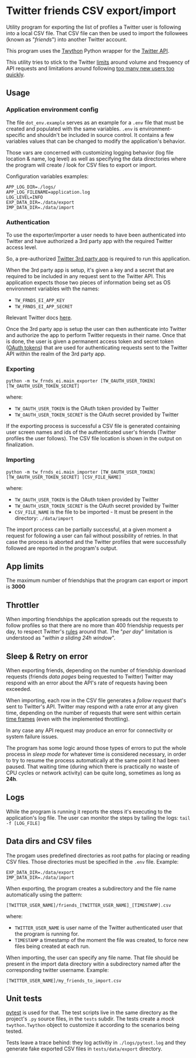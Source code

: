 # Twitter friends CSV export/import

Utility program for exporting the list of profiles a Twitter user is following into a local CSV file. 
That CSV file can then be used to import the followees (known as "*friends*") into another Twitter account. 

This program uses the [Twython](https://twython.readthedocs.io) Python wrapper for the 
[Twitter API](https://developer.twitter.com/en/docs).

This utility tries to stick to the Twitter [limits](https://developer.twitter.com/en/docs/twitter-api/v1/rate-limits) 
around volume and frequency of API requests and limitations around following 
[too many new users too quickly](http://support.twitter.com/articles/66885-i-can-t-follow-people-follow-limits).   

## Usage

### Application environment config

The file `dot_env.example` serves as an example for a `.env` file that must be created and populated with the same
variables. `.env` is environment-specific and shouldn't be included in source control. It  contains a few variables 
values that can be changed to modify the application's behavior. 

Those vars are concerned with customizing logging behavior (log file location & name, log level) as well as 
specifying the data directories where the program will create / look for CSV files to export or import.

Configuration variables examples:
```
APP_LOG_DIR=./logs/
APP_LOG_FILENAME=application.log
LOG_LEVEL=INFO
EXP_DATA_DIR=./data/export
IMP_DATA_DIR=./data/import
```  

### Authentication

To use the exporter/importer a user needs to have been authenticated into Twitter and have authorized a 3rd party app
with the required Twitter access level.

So, a pre-authorized [Twitter 3rd party app](https://developer.twitter.com/en/docs/apps/overview) is 
required to run this application.  

When the 3rd party app is setup, it's given a key and a secret that are required to be included in any request
sent to the Twitter API. This application expects those two pieces of information being set as OS environment
variables with the names:
  - `TW_FRNDS_EI_APP_KEY`
  - `TW_FRNDS_EI_APP_SECRET`

Relevant Twitter docs 
[here](https://developer.twitter.com/en/docs/authentication/oauth-1-0a/obtaining-user-access-tokens).

Once the 3rd party app is setup the user can then authenticate into Twitter and authorize the app to perform
Twitter requests in their name. Once that is done, the user is given a permanent access token and secret token 
([OAuth tokens](https://www.oauth.com/oauth2-servers/access-tokens/)) that are used for authenticating 
requests sent to the Twitter API within the realm of the 3rd party app. 

### Exporting

```
python -m tw_frnds_ei.main_exporter [TW_OAUTH_USER_TOKEN] [TW_OAUTH_USER_TOKEN_SECRET] 
``` 
where:
 - `TW_OAUTH_USER_TOKEN` is the OAuth token provided by Twitter 
 - `TW_OAUTH_USER_TOKEN_SECRET` is the OAuth secret provided by Twitter

If the exporting process is successful a CSV file is generated containing user screen names and ids of
the authenticated user's friends (Twitter profiles the user follows). The CSV file location is shown 
in the output on finalization.


### Importing

```
python -m tw_frnds_ei.main_importer [TW_OAUTH_USER_TOKEN] [TW_OAUTH_USER_TOKEN_SECRET] [CSV_FILE_NAME] 
``` 
where:
 - `TW_OAUTH_USER_TOKEN` is the OAuth token provided by Twitter 
 - `TW_OAUTH_USER_TOKEN_SECRET` is the OAuth secret provided by Twitter
 - `CSV_FILE_NAME` is the file to be imported - It must be present in the directory: `./data/import`

The import process can be partially successful, at a given moment a request for following a user
can fail without possibility of retries. In that case the process is aborted and the Twitter
profiles that were successfully followed are reported in the program's output.

## App limits

The maximum number of friendships that the program can export or import is **3000**

## Throttler

When importing friendships the application spreads out the requests to follow profiles so that there are no more than
400 friendship requests per day, to respect Twitter's
 [rules](https://help.twitter.com/en/using-twitter/twitter-follow-limit) around that. The "*per day*" limitation
 is understood as "*within a sliding 24h window*".   

## Sleep & Retry on error

When exporting friends, depending on the number of friendship download requests (friends *data pages* 
being requested to Twitter) Twitter may respond with an error about the API's rate of requests having been 
exceeded. 

When importing, each row in the CSV file generates a *follow request* that's sent to 
Twitter's API. Twitter may respond with a rate error at any given time, depending on the number
of requests that were sent within certain
 [time frames](https://developer.twitter.com/en/docs/twitter-api/v1/rate-limits) (even with the implemented
 throttling).  

In any case any API request may produce an error for connectivity or system failure issues.

The program has some logic around those types of errors to put the whole process in *sleep mode* for whatever 
time is considered necessary, in order to try to resume the process automatically at the same point it
had been paused. That waiting time (during which there is practically no waste of CPU cycles or network activity) 
can be quite long, sometimes as long as **24h**.   


## Logs

While the program is running it reports the steps it's executing to the application's log file. 
The user can monitor the steps by tailing the logs: `tail -f [LOG_FILE]` 


## Data dirs and CSV files

The progam uses predefined directories as root paths for placing or reading CSV files. 
Those directories must be specified in the
`.env` file. Example:
 
```
EXP_DATA_DIR=./data/export
IMP_DATA_DIR=./data/import
```

When exporting, the program creates a subdirectory and the file name automatically using the pattern: 
```
[TWITTER_USER_NAME]/friends_[TWITTER_USER_NAME]_[TIMESTAMP].csv
```
where:
 - `TWITTER_USER_NAME` is user name of the Twitter authenticated user that the program is running for. 
 - `TIMESTAMP` a timestamp of the moment the file was created, to force new files being created at each run.

When importing, the user can specify any file name. 
That file should be present in the import data directory witin a subdirectory named after the corresponding twitter
username. Example:
```
[TWITTER_USER_NAME]/my_friends_to_import.csv
```

## Unit tests

[pytest](https://pytest.org) is used for that. The test scripts live in the same directory as 
the project's `.py` source files, in the `tests` subdir. The tests create a *mock* `twython.Twython` 
object to customize it according to the scenarios being tested. 

Tests leave a trace behind: they log activitiy in `./logs/pytest.log` and they generate fake 
exported CSV files in `tests/data/export` directory. 

